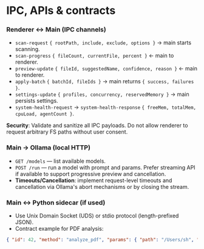 # IPC, APIs & contracts

### Renderer ↔ Main (IPC channels)
- `scan-request` `{ rootPath, include, exclude, options }` → main starts scanning.  
- `scan-progress` `{ fileCount, currentFile, percent }` ← main to renderer.  
- `preview-update` `{ fileId, suggestedName, confidence, reason }` ← main to renderer.  
- `apply-batch` `{ batchId, fileIds }` → main returns `{ success, failures }`.  
- `settings-update` `{ profiles, concurrency, reservedMemory }` → main persists settings.  
- `system-health-request` → `system-health-response` `{ freeMem, totalMem, cpuLoad, agentCount }`.

**Security**: Validate and sanitize all IPC payloads. Do not allow renderer to request arbitrary FS paths without user consent.

### Main → Ollama (local HTTP)
- `GET /models` — list available models.  
- `POST /run` — run a model with prompt and params. Prefer streaming API if available to support progressive preview and cancellation.  
- **Timeouts/Cancellation**: implement request-level timeouts and cancellation via Ollama's abort mechanisms or by closing the stream.

### Main ↔ Python sidecar (if used)
- Use Unix Domain Socket (UDS) or stdio protocol (length-prefixed JSON).  
- Contract example for PDF analysis:
```json
{ "id": 42, "method": "analyze_pdf", "params": { "path": "/Users/sh", "maxPages": 5 } }
```
